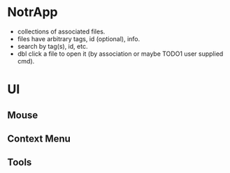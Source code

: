 
# NotrApp

- collections of associated files.
- files have arbitrary tags, id (optional), info.
- search by tag(s), id, etc.
- dbl click a file to open it (by association or maybe TODO1 user supplied cmd).

# UI

## Mouse

## Context Menu

## Tools

